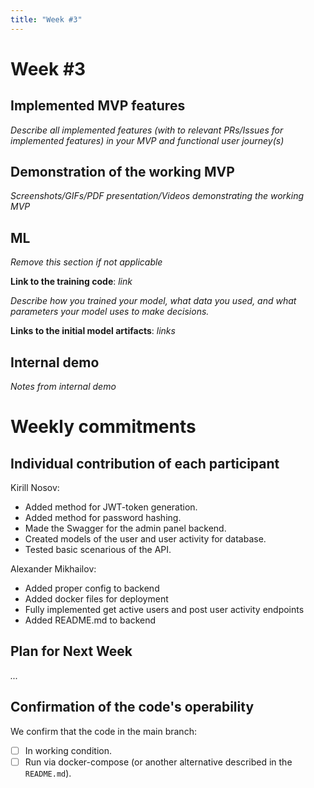 ```yaml
---
title: "Week #3"
---
```


# **Week #3**

## Implemented MVP features

*Describe all implemented features (with to relevant PRs/Issues for implemented features) in your MVP and functional user journey(s)*

## Demonstration of the working MVP

*Screenshots/GIFs/PDF presentation/Videos demonstrating the working MVP*

## ML

*Remove this section if not applicable*

**Link to the training code**: *link*

*Describe how you trained your model, what data you used, and what parameters your model uses to make decisions.*

**Links to the initial model artifacts**: *links*

## Internal demo

*Notes from internal demo*

# Weekly commitments

## Individual contribution of each participant

Kirill Nosov:
- Added method for JWT-token generation.
- Added method for password hashing.
- Made the Swagger for the admin panel backend.
- Created models of the user and user activity for database.
- Tested basic scenarious of the API.

Alexander Mikhailov:
- Added proper config to backend
- Added docker files for deployment
- Fully implemented get active users and post user activity endpoints
- Added README.md to backend

## Plan for Next Week

*...*

## Confirmation of the code's operability

We confirm that the code in the main branch:
- [ ] In working condition.
- [ ] Run via docker-compose (or another alternative described in the `README.md`).